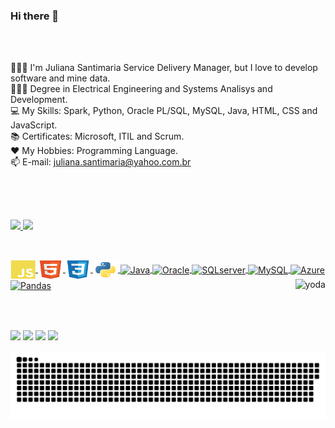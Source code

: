 ### Hi there 👋

<div/>


<br/>
<br/>

👩🏼‍💻 I'm Juliana Santimaria Service Delivery Manager, but I love to develop software and mine data. <br/>
👩🏼‍🎓 Degree in Electrical Engineering and Systems Analisys and Development. <br/>
💻 My Skills: Spark, Python, Oracle PL/SQL, MySQL, Java, HTML, CSS and JavaScript. <br/>
📚 Certificates: Microsoft, ITIL and Scrum. <br/>
❤️ My Hobbies: Programming Language. <br/>
📫 E-mail: juliana.santimaria@yahoo.com.br <br/>

<br/>


##

<br/>
<div>
  <a href="https://github.com/julianasantimaria">
 <img height="180em" src="https://github-readme-stats.vercel.app/api?username=julianasantimaria&show_icons=true&theme=dracula&include_all_commits=true&count_private=true"/>
<img height="180em" src="https://github-readme-stats.vercel.app/api/top-langs/?username=julianasantimaria&layout=compact&langs_count=7&theme=dracula"/>
</div>

##

<div style="display: inline_block"><br>
  <img align="center" alt="Js" height="30" width="40" src="https://raw.githubusercontent.com/devicons/devicon/master/icons/javascript/javascript-plain.svg">
  <img align="center" alt="HTML" height="30" width="40" src="https://raw.githubusercontent.com/devicons/devicon/master/icons/html5/html5-original.svg">
  <img align="center" alt="CSS" height="30" width="40" src="https://raw.githubusercontent.com/devicons/devicon/master/icons/css3/css3-original.svg">
  <img align="center" alt="Python" height="30" width="40" src="https://raw.githubusercontent.com/devicons/devicon/master/icons/python/python-original.svg">
  <img align="center" alt="Java" height="30" width="40" src="https://cdn.jsdelivr.net/gh/devicons/devicon/icons/java/java-original.svg">
  <img align="center" alt="Oracle" height="30" width="40" src="https://cdn.jsdelivr.net/gh/devicons/devicon/icons/oracle/oracle-original.svg" />
  <img align="center" alt="SQLserver" height="30" width="40" src="https://img.icons8.com/color/48/000000/microsoft-sql-server.png"/>
  <img align="center" alt="MySQL" height="40" width="50" src="https://cdn.jsdelivr.net/gh/devicons/devicon/icons/mysql/mysql-original-wordmark.svg"/>
  <img align="center" alt="Azure" height="40" width="50" src="https://cdn.jsdelivr.net/gh/devicons/devicon/icons/azure/azure-original.svg"/>
  <img align="center" alt="Pandas" height="40" width="50" src="https://cdn.jsdelivr.net/gh/devicons/devicon/icons/pandas/pandas-original.svg"/>

  
  <img align="right" alt="yoda" src="https://cdn.discordapp.com/attachments/795358919417397249/825430589581688872/hi.gif](https://giphy.com/gifs/baby-yoda-Wn74RUT0vjnoU98Hnt)https://giphy.com/gifs/baby-yoda-Wn74RUT0vjnoU98Hnt](https://giphy.com/gifs/sad-depressed-disappointed-33iqmp5ATXT5m)https://giphy.com/gifs/sad-depressed-disappointed-33iqmp5ATXT5m](https://giphy.com/gifs/baby-yoda-QsPiApKClOffvxIXUy?utm_source=iframe&utm_medium=embed&utm_campaign=Embeds&utm_term=https%3A%2F%2Fwww.adorocinema.com%2F)https://giphy.com/gifs/baby-yoda-QsPiApKClOffvxIXUy?utm_source=iframe&utm_medium=embed&utm_campaign=Embeds&utm_term=https%3A%2F%2Fwww.adorocinema.com%2F">
</div>
<br/>

##

<br/>
<div> 
  <a href="https://instagram.com/juliana.santimaria" target="_blank"><img src="https://img.shields.io/badge/-Instagram-%23E4405F?style=for-the-badge&logo=instagram&logoColor=white" target="_blank"></a>
 <a href="https://discord.gg/julianasantimaria" target="_blank"><img src="https://img.shields.io/badge/Discord-7289DA?style=for-the-badge&logo=discord&logoColor=white" target="_blank"></a> 
  <a href = "mailto:juliana.santimaria@yahoo.com.br"><img src="https://img.shields.io/badge/-Gmail-%23333?style=for-the-badge&logo=gmail&logoColor=white" target="_blank"></a>
  <a href="https://www.linkedin.com/in/julianasantimaria" target="_blank"><img src="https://img.shields.io/badge/-LinkedIn-%230077B5?style=for-the-badge&logo=linkedin&logoColor=white" target="_blank"></a> 
 
  ![Snake animation](https://github.com/julianasantimaria/julianasantimaria/blob/output/github-contribution-grid-snake.svg)
 
</div>
